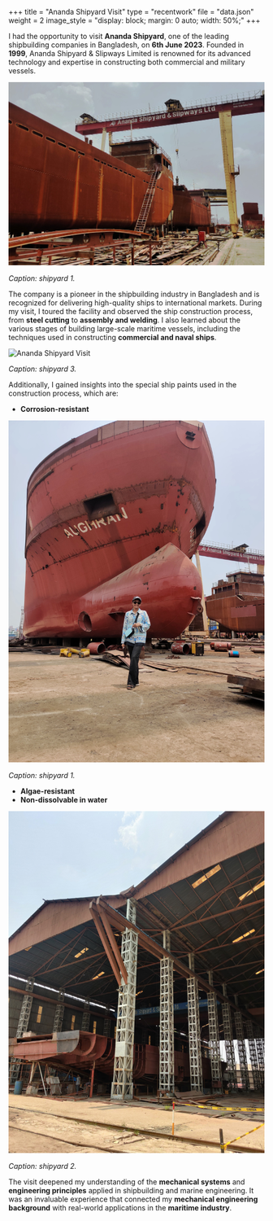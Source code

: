 +++
title = "Ananda Shipyard Visit"
type = "recentwork"
file = "data.json"
weight = 2
image_style = "display: block; margin: 0 auto; width: 50%;"
+++

I had the opportunity to visit **Ananda Shipyard**, one of the leading shipbuilding companies in Bangladesh, on **6th June 2023**. Founded in **1999**, Ananda Shipyard & Slipways Limited is renowned for its advanced technology and expertise in constructing both commercial and military vessels.

![Ananda Shipyard Visit](/images/ananda_shipyard_1.jpeg)

*Caption: shipyard 1.*

The company is a pioneer in the shipbuilding industry in Bangladesh and is recognized for delivering high-quality ships to international markets. During my visit, I toured the facility and observed the ship construction process, from **steel cutting** to **assembly and welding**. I also learned about the various stages of building large-scale maritime vessels, including the techniques used in constructing **commercial and naval ships**.

![Ananda Shipyard Visit](/images/ananda_shipyard_3.jpeg)

*Caption: shipyard 3.*

Additionally, I gained insights into the special ship paints used in the construction process, which are:
- **Corrosion-resistant**

![Ananda Shipyard Visit](/images/ananda_shipyard_2.jpeg)

*Caption: shipyard 1.*

- **Algae-resistant**
- **Non-dissolvable in water**

![Ananda Shipyard Visit](/images/ananda_shipyard_4.jpeg)

*Caption: shipyard 2.*

The visit deepened my understanding of the **mechanical systems** and **engineering principles** applied in shipbuilding and marine engineering. It was an invaluable experience that connected my **mechanical engineering background** with real-world applications in the **maritime industry**.
